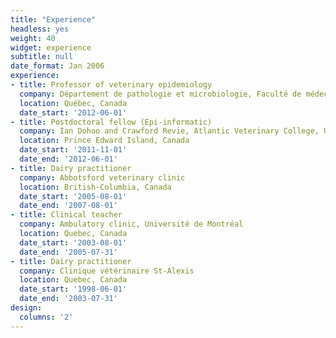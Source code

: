 ```yaml
---
title: "Experience"
headless: yes
weight: 40
widget: experience
subtitle: null
date_format: Jan 2006
experience:
- title: Professor of veterinary epidemiology
  company: Département de pathologie et microbiologie, Faculté de médecine vétérinaire, Université de Montréal
  location: Québec, Canada
  date_start: '2012-06-01'
- title: Postdoctoral fellow (Epi-informatic)
  company: Ian Dohoo and Crawford Revie, Atlantic Veterinary College, University of Prince Edward Island 
  location: Prince Edward Island, Canada
  date_start: '2011-11-01'
  date_end: '2012-06-01'
- title: Dairy practitioner
  company: Abbotsford veterinary clinic
  location: British-Columbia, Canada
  date_start: '2005-08-01'
  date_end: '2007-08-01'
- title: Clinical teacher
  company: Ambulatory clinic, Université de Montréal
  location: Quebec, Canada
  date_start: '2003-08-01'
  date_end: '2005-07-31'
- title: Dairy practitioner
  company: Clinique vétérinaire St-Alexis
  location: Quebec, Canada
  date_start: '1998-06-01'
  date_end: '2003-07-31'
design:
  columns: '2'
---
```


